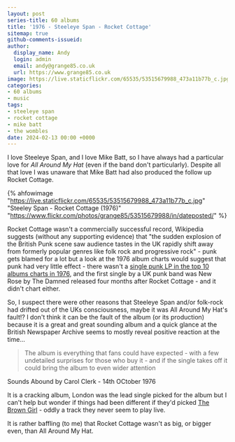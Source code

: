 ```yaml
---
layout: post
series-title: 60 albums
title: '1976 - Steeleye Span - Rocket Cottage'
sitemap: true
github-comments-issueid:
author:
  display_name: Andy
  login: admin
  email: andy@grange85.co.uk
  url: https://www.grange85.co.uk
image: https://live.staticflickr.com/65535/53515679988_473a11b77b_c.jpg
categories:
- 60 albums
- music
tags:
- steeleye span
- rocket cottage
- mike batt
- the wombles
date: 2024-02-13 00:00 +0000
---
```

I love Steeleye Span, and I love Mike Batt, so I have always had a particular love for _All Around My Hat_ (even if the band don't particularly). Despite all that love I was unaware that Mike Batt had also produced the follow up Rocket Cottage.

{% ahfowimage "https://live.staticflickr.com/65535/53515679988_473a11b77b_c.jpg" "Steeley Span - Rocket Cottage (1976)" "https://www.flickr.com/photos/grange85/53515679988/in/dateposted/" %}

Rocket Cottage wasn't a commercially successful record, Wikipedia suggests (without any supporting evidence) that "the sudden explosion of the British Punk scene saw audience tastes in the UK rapidly shift away from formerly popular genres like folk rock and progressive rock" - punk gets blamed for a lot but a look at the 1976 album charts would suggest that punk had very little effect - there wasn't a [single punk LP in the top 10 albums charts in 1976](https://en.wikipedia.org/wiki/List_of_UK_top-ten_albums_in_1976), and the first single by a UK punk band was New Rose by The Damned released four months after Rocket Cottage - and it didn't chart either.

So, I suspect there were other reasons that Steeleye Span and/or folk-rock had drifted out of the UKs consciousness, maybe it was All Around My Hat's fault!? I don't think it can be the fault of the album (or its production) because it is a great and great sounding album and a quick glance at the British Newspaper Archive seems to mostly reveal positive reaction at the time...
<blockquote>
The album is everything that fans could have expected - with a few undetailed surprises for those who buy it - and if the single takes off it could bring the album to even wider attention
</blockquote>
<p class="caption">Sounds Abound by Carol Clerk - 14th OCtober 1976</p>

It is a cracking album, London was the lead single picked for the album but I can't help but wonder if things had been different if they'd picked [The Brown Girl](https://www.youtube.com/watch?v=4HoZKbHdpJ0) - oddly a track they never seem to play live.

It is rather baffling (to me) that Rocket Cottage wasn't as big, or bigger even, than All Around My Hat.
